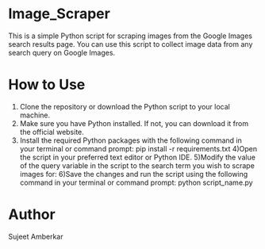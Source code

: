 # Image_Scraper
This is a simple Python script for scraping images from the Google Images search results page. You can use this script to collect image data from any search query on Google Images.

# How to Use
1) Clone the repository or download the Python script to your local machine.
2) Make sure you have Python installed. If not, you can download it from the official website.
3) Install the required Python packages with the following command in your terminal or command prompt:
      pip install -r requirements.txt
4)Open the script in your preferred text editor or Python IDE.
5)Modify the value of the query variable in the script to the search term you wish to scrape images for:
6)Save the changes and run the script using the following command in your terminal or command prompt:
    python script_name.py

# Author 
Sujeet Amberkar 
